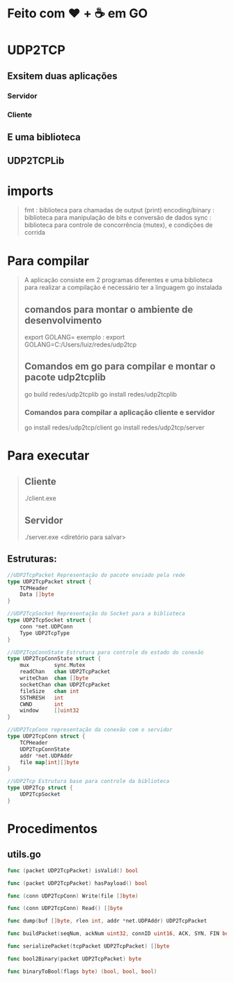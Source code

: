 # Feito com &hearts; + ☕ em GO

# UDP2TCP
## Exsitem duas aplicações 

### Servidor 

### Cliente

## E uma biblioteca 

## UDP2TCPLib

# imports
> fmt : biblioteca para chamadas de output (print)
> encoding/binary : biblioteca para manipulação de bits e conversão de dados
> sync : biblioteca para controle de concorrência (mutex), e condições de corrida
  
  
# Para compilar
>  A aplicação consiste em 2 programas diferentes e uma biblioteca 
>  para realizar a compilação é necessário ter a linguagem go instalada
> 
>  ## comandos para montar o ambiente de desenvolvimento
>  export GOLANG=<Caminho absoluto para a pasta udp2ctp>
>  exemplo : export GOLANG=C:/Users/luiz/redes/udp2tcp
>  
>  ## Comandos em go para compilar e montar o pacote udp2tcplib
>  
>  go build redes/udp2tcplib
>  go install redes/udp2tcplib
>  
>  ### Comandos para compilar a aplicação cliente e servidor
>  go install redes/udp2tcp/client
>  go install redes/udp2tcp/server


# Para executar

>## Cliente 
>
>./client.exe <ip do servidor> <porta do servidor> <caminho para o arquivo>
>  
> ## Servidor
> ./server.exe <porta do servidor> <diretório para salvar>
>
  
##  Estruturas:
```go
//UDP2TcpPacket Representação do pacote enviado pela rede
type UDP2TcpPacket struct {
	TCPHeader
	Data []byte
}

//UDP2TcpSocket Representação do Socket para a biblioteca
type UDP2TcpSocket struct {
	conn *net.UDPConn
	Type UDP2TcpType
}

//UDP2TcpConnState Estrutura para controle do estado do conexão
type UDP2TcpConnState struct {
	mux        sync.Mutex
	readChan   chan UDP2TcpPacket
	writeChan  chan []byte
	socketChan chan UDP2TcpPacket
	fileSize   chan int
	SSTHRESH   int
	CWND       int
	window     []uint32
}

//UDP2TcpConn representação da conexão com o servidor
type UDP2TcpConn struct {
	TCPHeader
	UDP2TcpConnState
	addr *net.UDPAddr
	file map[int][]byte
}

//UDP2Tcp Estrutura base para controle da biblioteca
type UDP2Tcp struct {
	UDP2TcpSocket
}

```  

# Procedimentos 

## utils.go
```go 
func (packet UDP2TcpPacket) isValid() bool
```
```go 
func (packet UDP2TcpPacket) hasPayload() bool
```
```go 
func (conn UDP2TcpConn) Write(file []byte)
```
```go 
func (conn UDP2TcpConn) Read() []byte 
```
```go 
func dump(buf []byte, rlen int, addr *net.UDPAddr) UDP2TcpPacket
```
```go 
func buildPacket(seqNum, ackNum uint32, connID uint16, ACK, SYN, FIN bool, data []byte) UDP2TcpPacket
```
```go 
func serializePacket(tcpPacket UDP2TcpPacket) []byte
```
```go 
func bool2Binary(packet UDP2TcpPacket) byte
```
```go 
func binaryToBool(flags byte) (bool, bool, bool)
```

